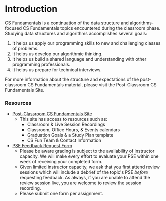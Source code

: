 # Introduction

CS Fundamentals is a continuation of the data structure and algorithms-focused CS Fundamentals topics encountered during the classroom phase. Studying data structures and algorithms accomplishes several goals:

1. It helps us apply our programming skills to new and challenging classes of problems.
2. It helps us develop our algorithmic thinking.
3. It helps us build a shared language and understanding with other programming professionals.
4. It helps us prepare for technical interviews.

For more information about the structure and expectations of the post-classroom CS Fundamentals material, please visit the Post-Classroom CS Fundamentals Site.

### Resources

- [Post-Classroom CS Fundamentals Site](https://sites.google.com/adadevelopersacademy.org/post-classroom/unit-4/cs-fundamentals?authuser=1)
    - This site has access to resources such as:
        - Classroom & Live Session Recordings
        - Classroom, Office Hours, & Events calendars
        - Graduation Goals & a Study Plan template
        - CS Fun Team & Contact Information
- [PSE Feedback Request Form](https://form.asana.com/?k=s_JorjEM5mBvzcDtfw8yJg&d=181459410160484)
    - Please be aware grading is subject to the availability of instructor capacity. We will make every effort to evaluate your PSE within one week of receiving your completed form.
    - Given limited instructor capacity, we ask that you first attend review sessions which will include a debrief of the topic's PSE *before* requesting feedback. As always, if you are unable to attend the review session live, you are welcome to review the session recording.
    - Please submit one form per assignment.